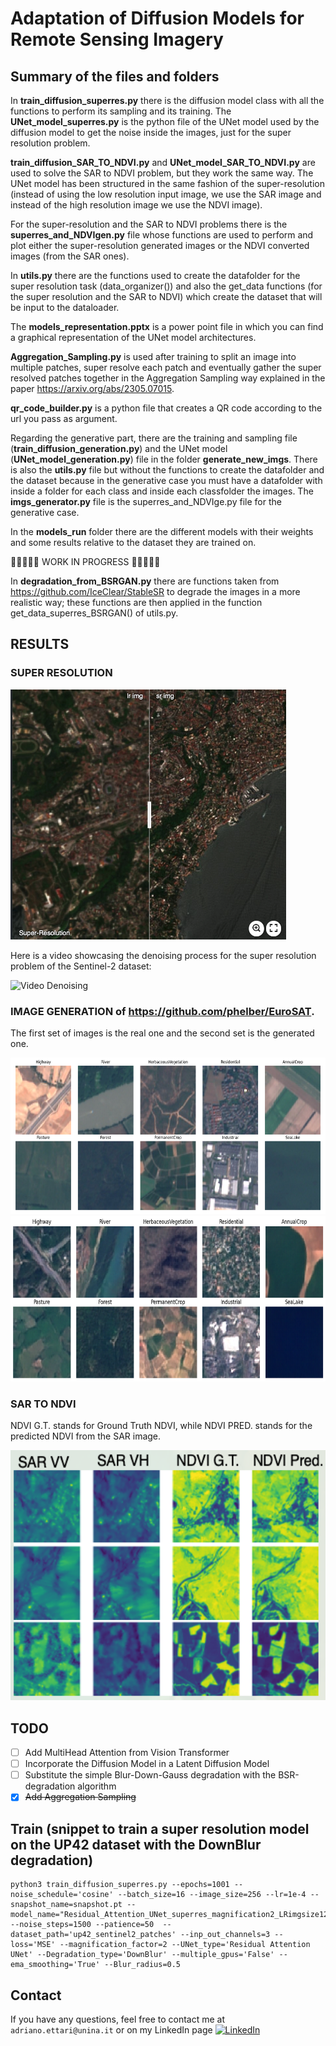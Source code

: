 # Adaptation of Diffusion Models for Remote Sensing Imagery

## Summary of the files and folders 
In **train_diffusion_superres.py** there is the diffusion model class with all the functions to perform its sampling and its training. The **UNet_model_superres.py** is the python file of the UNet model used by the diffusion model to get the noise inside the images, just for the super resolution problem.

**train_diffusion_SAR_TO_NDVI.py** and **UNet_model_SAR_TO_NDVI.py** are used to solve the SAR to NDVI problem, but they work the same way. The UNet model has been structured in the same fashion of the super-resolution (instead of using the low resolution input image, we use the SAR image and instead of the high resolution image we use the NDVI image).

For the super-resolution and the SAR to NDVI problems there is the **superres_and_NDVIgen.py** file whose functions are used to perform and plot either the super-resolution generated images or the NDVI converted images (from the SAR ones).

In **utils.py** there are the functions used to create the datafolder for the super resolution task (data_organizer()) and also the get_data functions (for the super resolution and the SAR to NDVI) which create the dataset that will be input to the dataloader.

The **models_representation.pptx** is a power point file in which you can find a graphical representation of the UNet model architectures. 

**Aggregation_Sampling.py** is used after training to split an image into multiple patches, super resolve each patch and eventually gather the super resolved patches together in the Aggregation Sampling way explained in the paper https://arxiv.org/abs/2305.07015. 

**qr_code_builder.py** is a python file that creates a QR code according to the url you pass as argument.

Regarding the generative part, there are the training and sampling file (**train_diffusion_generation.py**) and the UNet model (**UNet_model_generation.py**) file in the folder **generate_new_imgs**. There is also the **utils.py** file but without the 
functions to create the datafolder and the dataset because in the generative case you must have a datafolder with inside a folder for each class and inside each classfolder the images. The **imgs_generator.py** file is the superres_and_NDVIge.py file for the generative case.


In the **models_run** folder there are the different models with their weights and some results relative to the dataset they are trained on. 

🚧🚧🚧🚧🚧  WORK IN PROGRESS 🚧🚧🚧🚧🚧

In **degradation_from_BSRGAN.py** there are functions taken from https://github.com/IceClear/StableSR to degrade the images in a more realistic way; these functions are then applied in the function get_data_superres_BSRGAN() of utils.py.  
<!-- In the folder **multihead_attention** there are files to implement the multihead attention mechanism in the UNet model instead of the simple attention. -->

## RESULTS

### SUPER RESOLUTION

[<img src="assets/imgsli_up42.png" height="400px"/>](https://imgsli.com/Mjc2NjAw)

Here is a video showcasing the denoising process for the super resolution problem of the Sentinel-2 dataset:

![Video Denoising](https://github.com/AdrianoEttari/DiffusionRemoteSensing/blob/main/assets/UP42_SUPERRESOLUTION/DownBlur/up42_superresolution.gif)

### IMAGE GENERATION of https://github.com/phelber/EuroSAT. 
The first set of images is the real one and the second set is the generated one.

<img src="assets/EuroSat_real.png" height="250px"/>
<img src="assets/EuroSat_predictions.png" height="265px"/>

### SAR TO NDVI

NDVI G.T. stands for Ground Truth NDVI, while NDVI PRED. stands for the predicted NDVI from the SAR image.

<img src="assets/SAR_to_NDVI.png" height="400px"/>

## TODO
- [ ] Add MultiHead Attention from Vision Transformer 
- [ ] Incorporate the Diffusion Model in a Latent Diffusion Model
- [ ] Substitute the simple Blur-Down-Gauss degradation with the BSR-degradation algorithm
- [x] ~~Add Aggregation Sampling~~

## Train (snippet to train a super resolution model on the UP42 dataset with the DownBlur degradation)
```
python3 train_diffusion_superres.py --epochs=1001 --noise_schedule='cosine' --batch_size=16 --image_size=256 --lr=1e-4 --snapshot_name=snapshot.pt --model_name="Residual_Attention_UNet_superres_magnification2_LRimgsize128_up42_sentinel2_patches_downblur" --noise_steps=1500 --patience=50  --dataset_path='up42_sentinel2_patches' --inp_out_channels=3 --loss='MSE' --magnification_factor=2 --UNet_type='Residual Attention UNet' --Degradation_type='DownBlur' --multiple_gpus='False' --ema_smoothing='True' --Blur_radius=0.5
```
## Contact
If you have any questions, feel free to contact me at `adriano.ettari@unina.it` or on my LinkedIn page [![LinkedIn](https://img.shields.io/badge/LinkedIn-%230077B5.svg?logo=linkedin&logoColor=white)](https://www.linkedin.com/in/adriano-ettari-b8741b21b/)


